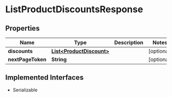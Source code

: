 

# ListProductDiscountsResponse


## Properties

| Name | Type | Description | Notes |
|------------ | ------------- | ------------- | -------------|
|**discounts** | [**List&lt;ProductDiscount&gt;**](ProductDiscount.md) |  |  [optional] |
|**nextPageToken** | **String** |  |  [optional] |


## Implemented Interfaces

* Serializable

